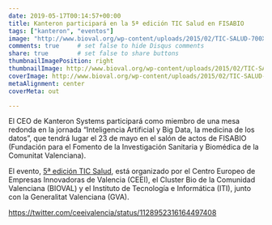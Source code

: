 ```yaml
---
date: 2019-05-17T00:14:57+00:00
title: Kanteron participará en la 5ª edición TIC Salud en FISABIO
tags: ["kanteron", "eventos"]
image: "http://www.bioval.org/wp-content/uploads/2015/02/TIC-SALUD-700X300-1.png"
comments: true     # set false to hide Disqus comments
share: true        # set false to share buttons
thumbnailImagePosition: right
thumbnailImage: http://www.bioval.org/wp-content/uploads/2015/02/TIC-SALUD-700X300-1.png
coverImage: http://www.bioval.org/wp-content/uploads/2015/02/TIC-SALUD-700X300-1.png
metaAlignment: center
coverMeta: out

---
```


El CEO de Kanteron Systems participará como miembro de una mesa redonda  en la jornada “Inteligencia Artificial y Big Data, la medicina de los datos”, que tendrá lugar el 23 de mayo en el salón de actos de FISABIO (Fundación para el Fomento de la Investigación Sanitaria y Biomédica de la Comunitat Valenciana).


<!--more-->

El evento, [5ª edición TIC Salud](http://www.bioval.org/blog/2019/05/23/5a-edicion-tic-salud-inteligencia-artificial-y-big-data-la-medicina-de-los-datos/), está organizado por el Centro Europeo de Empresas Innovadoras de Valencia (CEEI), el Cluster Bio de la Comunidad Valenciana (BIOVAL) y el Instituto de Tecnología e Informática (ITI), junto con la Generalitat Valenciana (GVA).

https://twitter.com/ceeivalencia/status/1128952316164497408
